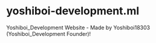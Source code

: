 # yoshiboi-development.ml
Yoshiboi_Development Website - Made by Yoshiboi18303 (Yoshiboi_Development Founder)!
